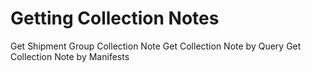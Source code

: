 # Getting Collection Notes

Get Shipment Group Collection Note
Get Collection Note by Query
Get Collection Note by Manifests
